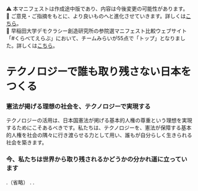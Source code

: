⚠️ 本マニフェストは作成途中版であり、内容は今後変更の可能性があります。  
💬 ご意見・ご指摘をもとに、より良いものへと進化させていきます。詳しくは[こちら](README.md#このマニフェスト自身もみんなの知恵を集めて改善していきます)。  
🎉 早稲⽥⼤学デモクラシー創造研究所の参院選マニフェスト比較ウェブサイト「#くらべてえらぶ」において、チームみらいが55点で「トップ」となりました。詳しくは[こちら](https://waseda-idi.jp/archives/3078)。    

# テクノロジーで誰も取り残さない日本をつくる

### 憲法が掲げる理想の社会を、テクノロジーで実現する
テクノロジーの活用は、日本国憲法が掲げる基本的人権の尊重という理想を実現するためにこそあるべきです。私たちは、テクノロジーを、憲法が保障する基本的人権を社会の隅々に行き渡らせる力として用い、誰もが自分らしく生きられる社会を築きます。

### 今、私たちは世界から取り残されるかどうかの分かれ道に立っています

.（省略）
.
.

